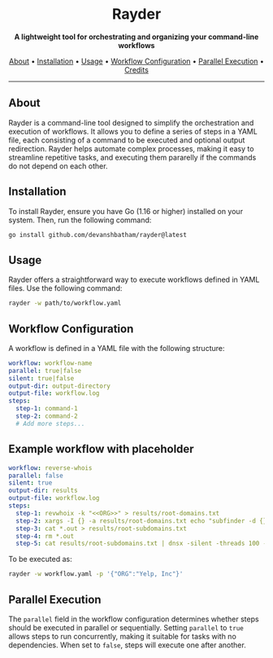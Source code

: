 <h1 align="center">
  Rayder
</h1>

<p align="center">
  <strong>A lightweight tool for orchestrating and organizing your command-line workflows</strong>
</p>

<p align="center">
  <a href="#about">About</a> •
  <a href="#installation">Installation</a> •
  <a href="#usage">Usage</a> •
  <a href="#workflow-configuration">Workflow Configuration</a> •
  <a href="#parallel-execution">Parallel Execution</a> •
  <a href="#credits">Credits</a>
</p>

---

## About

Rayder is a command-line tool designed to simplify the orchestration and execution of workflows. It allows you to define a series of steps in a YAML file, each consisting of a command to be executed and optional output redirection. Rayder helps automate complex processes, making it easy to streamline repetitive tasks, and executing them pararelly if the commands do not depend on each other. 

## Installation

To install Rayder, ensure you have Go (1.16 or higher) installed on your system. Then, run the following command:

```sh
go install github.com/devanshbatham/rayder@latest
```

## Usage

Rayder offers a straightforward way to execute workflows defined in YAML files. Use the following command:

```sh
rayder -w path/to/workflow.yaml
```

## Workflow Configuration

A workflow is defined in a YAML file with the following structure:

```yaml
workflow: workflow-name
parallel: true|false
silent: true|false
output-dir: output-directory
output-file: workflow.log
steps:
  step-1: command-1
  step-2: command-2
  # Add more steps...
```


## Example workflow with placeholder

```yaml
workflow: reverse-whois
parallel: false
silent: true
output-dir: results
output-file: workflow.log
steps:
  step-1: revwhoix -k "<<ORG>>" > results/root-domains.txt
  step-2: xargs -I {} -a results/root-domains.txt echo "subfinder -d {} -o {}.out" | quaithe -workers 30 -silent
  step-3: cat *.out > results/root-subdomains.txt
  step-4: rm *.out
  step-5: cat results/root-subdomains.txt | dnsx -silent -threads 100 -o results/resolved-subdomains.txt
```

To be executed as: 

```sh
rayder -w workflow.yaml -p '{"ORG":"Yelp, Inc"}'
```



## Parallel Execution

The `parallel` field in the workflow configuration determines whether steps should be executed in parallel or sequentially. Setting `parallel` to `true` allows steps to run concurrently, making it suitable for tasks with no dependencies. When set to `false`, steps will execute one after another.